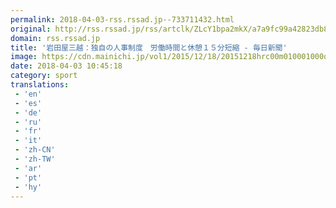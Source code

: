 ```yaml
---
permalink: 2018-04-03-rss.rssad.jp--733711432.html
original: http://rss.rssad.jp/rss/artclk/ZLcY1bpa2mkX/a7a9fc99a42823db8b27d12696ccc579?ul=XIjFXweft8wk9Sc2yDMmZOO2LWClE4aSl9z2Ua1l83t_c5GVjtR1jXpvZCVg9DuCbMeOsNvcP07ogL1I46gA1qEaOpur
domain: rss.rssad.jp
title: '岩田屋三越：独自の人事制度　労働時間と休憩１５分短縮 - 毎日新聞'
image: https://cdn.mainichi.jp/vol1/2015/12/18/20151218hrc00m010001000q/9.jpg?2
date: 2018-04-03 10:45:18
category: sport
translations: 
 - 'en'
 - 'es'
 - 'de'
 - 'ru'
 - 'fr'
 - 'it'
 - 'zh-CN'
 - 'zh-TW'
 - 'ar'
 - 'pt'
 - 'hy'
---
```


